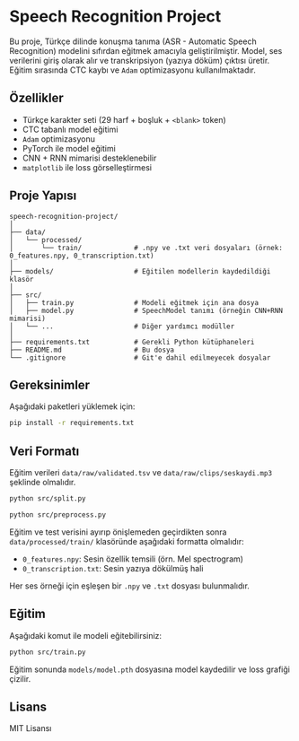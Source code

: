 # Speech Recognition Project

Bu proje, Türkçe dilinde konuşma tanıma (ASR - Automatic Speech Recognition) modelini sıfırdan eğitmek amacıyla geliştirilmiştir. Model, ses verilerini giriş olarak alır ve transkripsiyon (yazıya döküm) çıktısı üretir. Eğitim sırasında CTC kaybı ve `Adam` optimizasyonu kullanılmaktadır.

## Özellikler

- Türkçe karakter seti (29 harf + boşluk + `<blank>` token)
- CTC tabanlı model eğitimi
- `Adam` optimizasyonu
- PyTorch ile model eğitimi
- CNN + RNN mimarisi desteklenebilir
- `matplotlib` ile loss görselleştirmesi

## Proje Yapısı

```
speech-recognition-project/
│
├── data/
│   └── processed/
│       └── train/             # .npy ve .txt veri dosyaları (örnek: 0_features.npy, 0_transcription.txt)
│
├── models/                    # Eğitilen modellerin kaydedildiği klasör
│
├── src/
│   ├── train.py               # Modeli eğitmek için ana dosya
│   ├── model.py               # SpeechModel tanımı (örneğin CNN+RNN mimarisi)
│   └── ...                    # Diğer yardımcı modüller
│
├── requirements.txt           # Gerekli Python kütüphaneleri
├── README.md                  # Bu dosya
└── .gitignore                 # Git'e dahil edilmeyecek dosyalar
```

## Gereksinimler

Aşağıdaki paketleri yüklemek için:

```bash
pip install -r requirements.txt
```


## Veri Formatı

Eğitim verileri `data/raw/validated.tsv` ve `data/raw/clips/seskaydi.mp3`  şeklinde olmalıdır.

```bash
python src/split.py
```

```bash
python src/preprocess.py
```

Eğitim ve test verisini ayırıp önişlemeden geçirdikten sonra `data/processed/train/` klasöründe aşağıdaki formatta olmalıdır:

- `0_features.npy`: Sesin özellik temsili (örn. Mel spectrogram)
- `0_transcription.txt`: Sesin yazıya dökülmüş hali

Her ses örneği için eşleşen bir `.npy` ve `.txt` dosyası bulunmalıdır.

## Eğitim

Aşağıdaki komut ile modeli eğitebilirsiniz:

```bash
python src/train.py
```

Eğitim sonunda `models/model.pth` dosyasına model kaydedilir ve loss grafiği çizilir.

## Lisans

MIT Lisansı